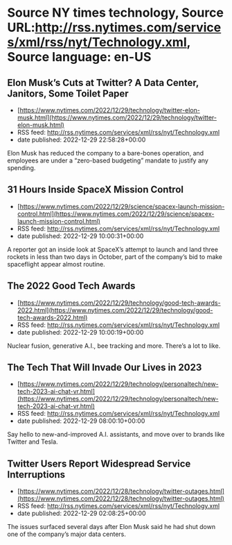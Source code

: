 # Source NY times technology, Source URL:http://rss.nytimes.com/services/xml/rss/nyt/Technology.xml, Source language: en-US

## Elon Musk’s Cuts at Twitter? A Data Center, Janitors, Some Toilet Paper
 - [https://www.nytimes.com/2022/12/29/technology/twitter-elon-musk.html](https://www.nytimes.com/2022/12/29/technology/twitter-elon-musk.html)
 - RSS feed: http://rss.nytimes.com/services/xml/rss/nyt/Technology.xml
 - date published: 2022-12-29 22:58:28+00:00

Elon Musk has reduced the company to a bare-bones operation, and employees are under a “zero-based budgeting” mandate to justify any spending.

## 31 Hours Inside SpaceX Mission Control
 - [https://www.nytimes.com/2022/12/29/science/spacex-launch-mission-control.html](https://www.nytimes.com/2022/12/29/science/spacex-launch-mission-control.html)
 - RSS feed: http://rss.nytimes.com/services/xml/rss/nyt/Technology.xml
 - date published: 2022-12-29 10:00:31+00:00

A reporter got an inside look at SpaceX’s attempt to launch and land three rockets in less than two days in October, part of the company’s bid to make spaceflight appear almost routine.

## The 2022 Good Tech Awards
 - [https://www.nytimes.com/2022/12/29/technology/good-tech-awards-2022.html](https://www.nytimes.com/2022/12/29/technology/good-tech-awards-2022.html)
 - RSS feed: http://rss.nytimes.com/services/xml/rss/nyt/Technology.xml
 - date published: 2022-12-29 10:00:19+00:00

Nuclear fusion, generative A.I., bee tracking and more. There’s a lot to like.

## The Tech That Will Invade Our Lives in 2023
 - [https://www.nytimes.com/2022/12/29/technology/personaltech/new-tech-2023-ai-chat-vr.html](https://www.nytimes.com/2022/12/29/technology/personaltech/new-tech-2023-ai-chat-vr.html)
 - RSS feed: http://rss.nytimes.com/services/xml/rss/nyt/Technology.xml
 - date published: 2022-12-29 08:00:10+00:00

Say hello to new-and-improved A.I. assistants, and move over to brands like Twitter and Tesla.

## Twitter Users Report Widespread Service Interruptions
 - [https://www.nytimes.com/2022/12/28/technology/twitter-outages.html](https://www.nytimes.com/2022/12/28/technology/twitter-outages.html)
 - RSS feed: http://rss.nytimes.com/services/xml/rss/nyt/Technology.xml
 - date published: 2022-12-29 02:08:25+00:00

The issues surfaced several days after Elon Musk said he had shut down one of the company’s major data centers.
